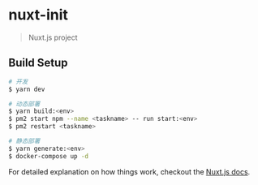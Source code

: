 # nuxt-init

> Nuxt.js project

## Build Setup

``` bash
# 开发
$ yarn dev

# 动态部署
$ yarn build:<env>
$ pm2 start npm --name <taskname> -- run start:<env>
$ pm2 restart <taskname>

# 静态部署
$ yarn generate:<env>
$ docker-compose up -d
```

For detailed explanation on how things work, checkout the [Nuxt.js docs](https://github.com/nuxt/nuxt.js).

